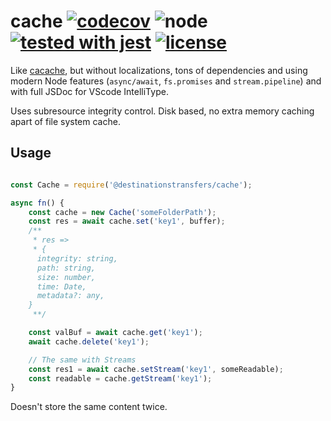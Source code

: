 # cache [![codecov](https://codecov.io/gh/destinationstransfers/cache/branch/master/graph/badge.svg)](https://codecov.io/gh/destinationstransfers/cache) ![node](https://img.shields.io/node/v/@destinationstransfers/cache.svg) [![tested with jest](https://img.shields.io/badge/tested_with-jest-99424f.svg)](https://github.com/facebook/jest) [![license](https://img.shields.io/npm/l/@destinationstransfers/cache.svg)](https://npm.im/cacache)
Like [cacache](https://github.com/zkat/cacache), but without localizations, tons of dependencies and using modern Node features (`async/await`, `fs.promises` and `stream.pipeline`) and with full JSDoc for VScode IntelliType.

Uses subresource integrity control. Disk based, no extra memory caching apart of file system cache.

## Usage

```js

const Cache = require('@destinationstransfers/cache');

async fn() {
    const cache = new Cache('someFolderPath');
    const res = await cache.set('key1', buffer);
    /**
     * res => 
     * {
      integrity: string,
      path: string,
      size: number,
      time: Date,
      metadata?: any,
    }
     **/

    const valBuf = await cache.get('key1');
    await cache.delete('key1');

    // The same with Streams
    const res1 = await cache.setStream('key1', someReadable);
    const readable = cache.getStream('key1');
}
```

Doesn't store the same content twice.
